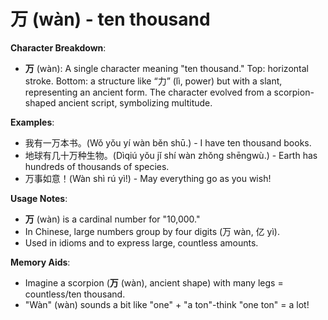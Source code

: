 # **万 (wàn) - ten thousand**

**Character Breakdown**:  
- **万** (wàn): A single character meaning "ten thousand." Top: horizontal stroke. Bottom: a structure like “力” (lì, power) but with a slant, representing an ancient form. The character evolved from a scorpion-shaped ancient script, symbolizing multitude.

**Examples**:  
- 我有一万本书。(Wǒ yǒu yí wàn běn shū.) - I have ten thousand books.  
- 地球有几十万种生物。(Dìqiú yǒu jǐ shí wàn zhǒng shēngwù.) - Earth has hundreds of thousands of species.  
- 万事如意！(Wàn shì rú yì!) - May everything go as you wish!

**Usage Notes**:  
- **万** (wàn) is a cardinal number for "10,000."  
- In Chinese, large numbers group by four digits (万 wàn, 亿 yì).  
- Used in idioms and to express large, countless amounts.

**Memory Aids**:  
- Imagine a scorpion (**万** (wàn), ancient shape) with many legs = countless/ten thousand.  
- "Wàn" (wàn) sounds a bit like "one" + "a ton"-think "one ton" = a lot!